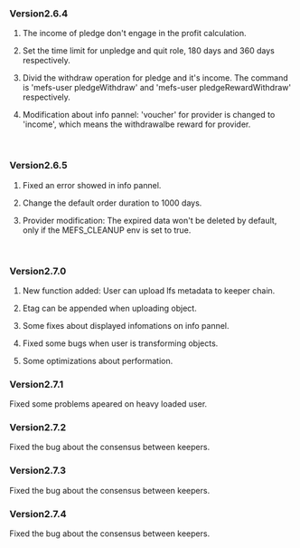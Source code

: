 ### Version2.6.4

1. The income of pledge don't engage in the profit calculation.

2. Set the time limit for unpledge and quit role, 180 days and 360 days respectively.

3. Divid the withdraw operation for pledge and it's income. The command is 'mefs-user pledgeWithdraw' and 'mefs-user pledgeRewardWithdraw' respectively.

4. Modification about info pannel: 'voucher' for provider is changed to 'income', which means the withdrawalbe reward for provider.

&nbsp;

### Version2.6.5

1. Fixed an error showed in info pannel.

2. Change the default order duration to 1000 days.

3. Provider modification: The expired data won't be deleted by default, only if the MEFS_CLEANUP env is set to true.

&nbsp;

### Version2.7.0

1. New function added: User can upload lfs metadata to keeper chain.

2. Etag can be appended when uploading object.

3. Some fixes about displayed infomations on info pannel.

4. Fixed some bugs when user is transforming objects.

5. Some optimizations about performation.

### Version2.7.1

Fixed some problems apeared on heavy loaded user.

### Version2.7.2

Fixed the bug about the consensus between keepers.

### Version2.7.3

Fixed the bug about the consensus between keepers.

### Version2.7.4

Fixed the bug about the consensus between keepers.